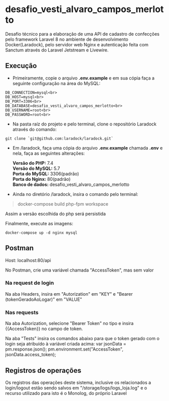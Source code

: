 # desafio_vesti_alvaro_campos_merlotto
<p> Desafio técnico para a elaboração de uma API de cadastro de confecções pelo framework Laravel 8 no ambiente de desenvolvimento Docker(Laradock), pelo servidor web Nginx e autenticação feita com Sanctum através do Laravel Jetstream e Livewire.</p>

## Execução
- Primeiramente, copie o arquivo <strong>.env.example</strong> e em sua cópia faça a seguinte configuração na área do MySQL:
```
DB_CONNECTION=mysql<br>
DB_HOST=mysql<br>
DB_PORT=3306<br>
DB_DATABASE=desafio_vesti_alvaro_campos_merlotto<br>
DB_USERNAME=root<br>
DB_PASSWORD=root<br>
```

- Na pasta raíz do projeto e pelo terminal, clone o repositório Laradock através do comando:<br>
```
git clone `git@github.com:laradock/laradock.git`
```

- Em /laradock, faça uma cópia do arquivo <strong>.env.example</strong> chamada <strong>.env</strong> e nela, faça as seguintes alterações:</p>
<strong>Versão do PHP:</strong> 7.4<br>
<strong>Versão do MySQL:</strong> 5.7<br>
<strong>Porta do MySQL:</strong> 3306(padrão)<br>
<strong>Porta do Nginx:</strong> 80(padrão)<br>
<strong>Banco de dados:</strong> desafio_vesti_alvaro_campos_merlotto<br>

- Ainda no diretório /laradock, insira o comando pelo terminal:
 > docker-compose build php-fpm workspace

Assim a versão escolhida  do php será persistida

Finalmente, execute as imagens:
```
docker-compose up -d nginx mysql
```

## Postman
Host: localhost:80/api

No Postman, crie uma variável chamada "AccessToken", mas sem valor

### Na request de login
Na aba Headers, insira em "Autorization" em "KEY" e "Bearer (tokenGeradoAoLogar)" em "VALUE"

### Nas requests
Na aba Autorization, selecione "Bearer Token" no tipo e insira {{AccessToken}} no campo de token.

Na aba "Tests" insira os comandos abaixo para que o token gerado com o login seja atribuído à variável criada acima:
var jsonData = pm.response.json();
pm.environment.set("AccessToken", jsonData.access_token);

## Registros de operações
Os registros das operações deste sistema, inclusive os relacionados a login/logout estão sendo salvos em "/storage/logs/logs_loja.log" e o recurso utilizado para isto é o Monolog, do próprio Laravel
